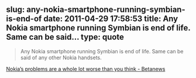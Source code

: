 slug: any-nokia-smartphone-running-symbian-is-end-of
date: 2011-04-29 17:58:53
title: Any Nokia smartphone running Symbian is end of life. Same can be said...
type: quote
---

> Any Nokia smartphone running Symbian is end of life. Same can be said of any other Nokia handsets.

[Nokia’s problems are a whole lot worse than you think - Betanews](http://www.betanews.com/joewilcox/article/Nokias-problems-are-a-whole-lot-worse-than-you-think/1304089161)
